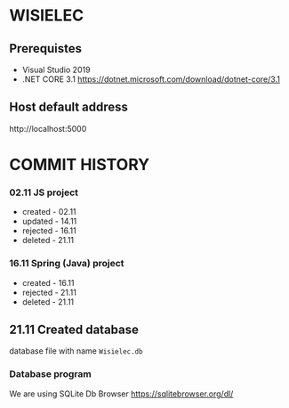 # WISIELEC
## Prerequistes
- Visual Studio 2019
- .NET CORE 3.1 https://dotnet.microsoft.com/download/dotnet-core/3.1 

## Host default address
http://localhost:5000

# COMMIT HISTORY

### 02.11 JS project
- created - 02.11
- updated - 14.11
- rejected - 16.11
- deleted - 21.11

### 16.11 Spring (Java) project
- created - 16.11
- rejected - 21.11
- deleted - 21.11

## 21.11 Created database
database file with name `Wisielec.db`
### Database program
We are using SQLite Db Browser https://sqlitebrowser.org/dl/




